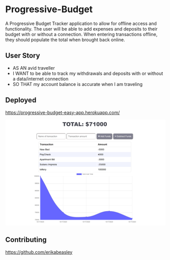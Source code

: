 # Progressive-Budget
A Progressive Budget Tracker application to allow for offline access and functionality. The user will be able to add expenses and deposits to their budget with or without a connection. When entering transactions offline, they should populate the total when brought back online.

## User Story
- AS AN avid traveller
- I WANT to be able to track my withdrawals and deposits with or without a data/internet connection
- SO THAT my account balance is accurate when I am traveling

## Deployed
https://progressive-budget-easy-app.herokuapp.com/

<img src="./public/images/Capture.PNG" alt="Budget Tracker"/>

## Contributing
https://github.com/erikabeasley